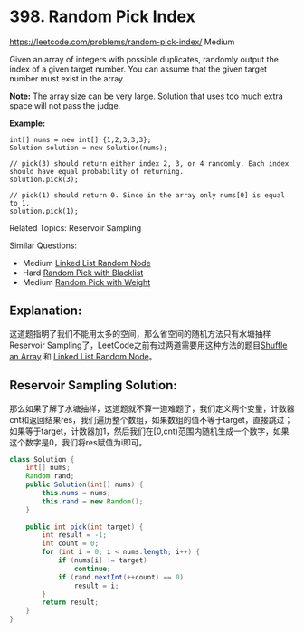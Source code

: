 # 398. Random Pick Index
<https://leetcode.com/problems/random-pick-index/>
Medium

Given an array of integers with possible duplicates, randomly output the index of a given target number. You can assume that the given target number must exist in the array.

**Note:**
The array size can be very large. Solution that uses too much extra space will not pass the judge.

**Example:**

    int[] nums = new int[] {1,2,3,3,3};
    Solution solution = new Solution(nums);

    // pick(3) should return either index 2, 3, or 4 randomly. Each index should have equal probability of returning.
    solution.pick(3);

    // pick(1) should return 0. Since in the array only nums[0] is equal to 1.
    solution.pick(1);

Related Topics: Reservoir Sampling

Similar Questions: 
* Medium [Linked List Random Node](https://leetcode.com/problems/linked-list-random-node/)
* Hard [Random Pick with Blacklist](https://leetcode.com/problems/random-pick-with-blacklist/)
* Medium [Random Pick with Weight](https://leetcode.com/problems/random-pick-with-weight/)


## Explanation: 
这道题指明了我们不能用太多的空间，那么省空间的随机方法只有水塘抽样Reservoir Sampling了，LeetCode之前有过两道需要用这种方法的题目[Shuffle an Array](https://leetcode.com/problems/shuffle-an-array/) 和 [Linked List Random Node](https://leetcode.com/problems/linked-list-random-node/)。


## Reservoir Sampling Solution: 
那么如果了解了水塘抽样，这道题就不算一道难题了，我们定义两个变量，计数器cnt和返回结果res，我们遍历整个数组，如果数组的值不等于target，直接跳过；如果等于target，计数器加1，然后我们在[0,cnt)范围内随机生成一个数字，如果这个数字是0，我们将res赋值为i即可。

```java
class Solution {
    int[] nums;
    Random rand;
    public Solution(int[] nums) {
        this.nums = nums;
        this.rand = new Random();
    }
    
    public int pick(int target) {
        int result = -1;
        int count = 0;
        for (int i = 0; i < nums.length; i++) {
            if (nums[i] != target)
                continue;
            if (rand.nextInt(++count) == 0)
                result = i;
        }
        return result;
    }
}
```